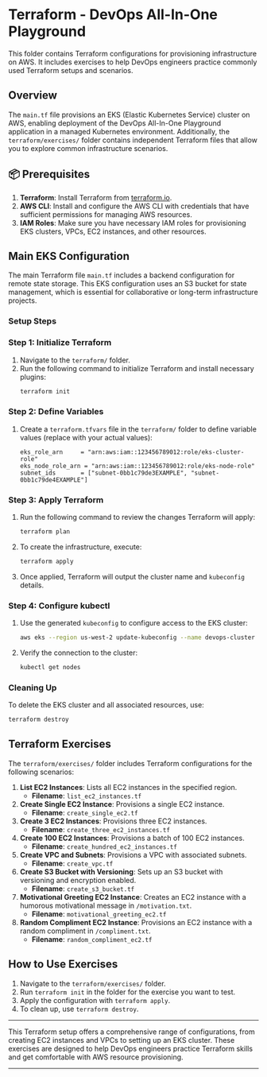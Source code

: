 
# Terraform - DevOps All-In-One Playground

This folder contains Terraform configurations for provisioning infrastructure on AWS. It includes exercises to help DevOps engineers practice commonly used Terraform setups and scenarios.

## Overview

The `main.tf` file provisions an EKS (Elastic Kubernetes Service) cluster on AWS, enabling deployment of the DevOps All-In-One Playground application in a managed Kubernetes environment. Additionally, the `terraform/exercises/` folder contains independent Terraform files that allow you to explore common infrastructure scenarios.

## 📦 Prerequisites

1. **Terraform**: Install Terraform from [terraform.io](https://www.terraform.io/downloads).
2. **AWS CLI**: Install and configure the AWS CLI with credentials that have sufficient permissions for managing AWS resources.
3. **IAM Roles**: Make sure you have necessary IAM roles for provisioning EKS clusters, VPCs, EC2 instances, and other resources.

## Main EKS Configuration

The main Terraform file `main.tf` includes a backend configuration for remote state storage. This EKS configuration uses an S3 bucket for state management, which is essential for collaborative or long-term infrastructure projects.

### Setup Steps

### Step 1: Initialize Terraform

1. Navigate to the `terraform/` folder.
2. Run the following command to initialize Terraform and install necessary plugins:
   ```bash
   terraform init
   ```

### Step 2: Define Variables

1. Create a `terraform.tfvars` file in the `terraform/` folder to define variable values (replace with your actual values):
   ```hcl
   eks_role_arn     = "arn:aws:iam::123456789012:role/eks-cluster-role"
   eks_node_role_arn = "arn:aws:iam::123456789012:role/eks-node-role"
   subnet_ids       = ["subnet-0bb1c79de3EXAMPLE", "subnet-0bb1c79de4EXAMPLE"]
   ```

### Step 3: Apply Terraform

1. Run the following command to review the changes Terraform will apply:
   ```bash
   terraform plan
   ```

2. To create the infrastructure, execute:
   ```bash
   terraform apply
   ```

3. Once applied, Terraform will output the cluster name and `kubeconfig` details.

### Step 4: Configure kubectl

1. Use the generated `kubeconfig` to configure access to the EKS cluster:
   ```bash
   aws eks --region us-west-2 update-kubeconfig --name devops-cluster
   ```

2. Verify the connection to the cluster:
   ```bash
   kubectl get nodes
   ```

### Cleaning Up

To delete the EKS cluster and all associated resources, use:
```bash
terraform destroy
```

## Terraform Exercises

The `terraform/exercises/` folder includes Terraform configurations for the following scenarios:

1. **List EC2 Instances**: Lists all EC2 instances in the specified region.
   - **Filename**: `list_ec2_instances.tf`
2. **Create Single EC2 Instance**: Provisions a single EC2 instance.
   - **Filename**: `create_single_ec2.tf`
3. **Create 3 EC2 Instances**: Provisions three EC2 instances.
   - **Filename**: `create_three_ec2_instances.tf`
4. **Create 100 EC2 Instances**: Provisions a batch of 100 EC2 instances.
   - **Filename**: `create_hundred_ec2_instances.tf`
5. **Create VPC and Subnets**: Provisions a VPC with associated subnets.
   - **Filename**: `create_vpc.tf`
6. **Create S3 Bucket with Versioning**: Sets up an S3 bucket with versioning and encryption enabled.
   - **Filename**: `create_s3_bucket.tf`
7. **Motivational Greeting EC2 Instance**: Creates an EC2 instance with a humorous motivational message in `/motivation.txt`.
   - **Filename**: `motivational_greeting_ec2.tf`
8. **Random Compliment EC2 Instance**: Provisions an EC2 instance with a random compliment in `/compliment.txt`.
   - **Filename**: `random_compliment_ec2.tf`

## How to Use Exercises

1. Navigate to the `terraform/exercises/` folder.
2. Run `terraform init` in the folder for the exercise you want to test.
3. Apply the configuration with `terraform apply`.
4. To clean up, use `terraform destroy`.

---

This Terraform setup offers a comprehensive range of configurations, from creating EC2 instances and VPCs to setting up an EKS cluster. These exercises are designed to help DevOps engineers practice Terraform skills and get comfortable with AWS resource provisioning.

---

